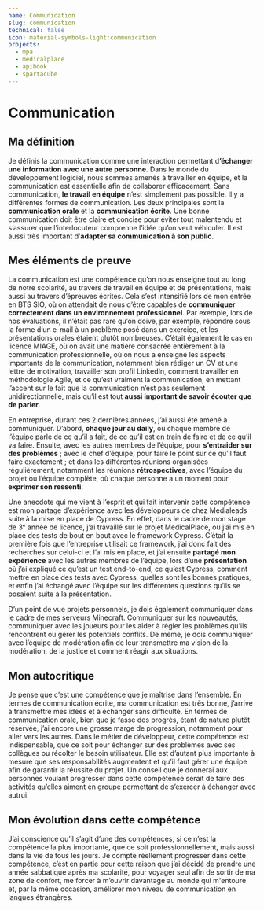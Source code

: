 ```yaml
---
name: Communication
slug: communication
technical: false
icon: material-symbols-light:communication
projects:
  - mpa
  - medicalplace
  - apibook
  - spartacube
---
```


# Communication

## Ma définition

Je définis la communication comme une interaction permettant &#x64;**’échanger une information avec une autre personne**. Dans le monde du développement logiciel, nous sommes amenés à travailler en équipe, et la communication est essentielle afin de collaborer efficacement. Sans communication, **le travail en équipe** n’est simplement pas possible. Il y a différentes formes de communication. Les deux principales sont la **communication orale** et la **communication écrite**. Une bonne communication doit être claire et concise pour éviter tout malentendu et s’assurer que l’interlocuteur comprenne l’idée qu’on veut véhiculer. Il est aussi très important d’**adapter sa communication à son public**.

## Mes éléments de preuve

La communication est une compétence qu’on nous enseigne tout au long de notre scolarité, au travers de travail en équipe et de présentations, mais aussi au travers d’épreuves écrites. Cela s’est intensifié lors de mon entrée en BTS SIO, où on attendait de nous d’être capables de **communiquer correctement dans un environnement professionnel**. Par exemple, lors de nos évaluations, il n’était pas rare qu’on doive, par exemple, répondre sous la forme d’un e-mail à un problème posé dans un exercice, et les présentations orales étaient plutôt nombreuses. C’était également le cas en licence MIAGE, où on avait une matière consacrée entièrement à la communication professionnelle, où on nous a enseigné les aspects importants de la communication, notamment bien rédiger un CV et une lettre de motivation, travailler son profil LinkedIn, comment travailler en méthodologie Agile, et ce qu’est vraiment la communication, en mettant l’accent sur le fait que la communication n’est pas seulement unidirectionnelle, mais qu’il est tout **aussi important de savoir écouter que de parler**.

En entreprise, durant ces 2 dernières années, j’ai aussi été amené à communiquer. D’abord, **chaque jour au daily**, où chaque membre de l’équipe parle de ce qu’il a fait, de ce qu’il est en train de faire et de ce qu’il va faire. Ensuite, avec les autres membres de l’équipe, pour **s’entraider sur des problèmes** ; avec le chef d’équipe, pour faire le point sur ce qu’il faut faire exactement ; et dans les différentes réunions organisées régulièrement, notamment les réunions **rétrospectives**, avec l’équipe du projet ou l’équipe complète, où chaque personne a un moment pour **exprimer son ressenti**.

Une anecdote qui me vient à l’esprit et qui fait intervenir cette compétence est mon partage d’expérience avec les développeurs de chez Medialeads suite à la mise en place de Cypress. En effet, dans le cadre de mon stage de 3ᵉ année de licence, j’ai travaillé sur le projet MedicalPlace, où j’ai mis en place des tests de bout en bout avec le framework Cypress. C’était la première fois que l’entreprise utilisait ce framework, j’ai donc fait des recherches sur celui-ci et l’ai mis en place, et j’ai ensuite **partagé mon expérience** avec les autres membres de l’équipe, lors d’une **présentation** où j’ai expliqué ce qu’est un test end-to-end, ce qu’est Cypress, comment mettre en place des tests avec Cypress, quelles sont les bonnes pratiques, et enfin j’ai échangé avec l’équipe sur les différentes questions qu’ils se posaient suite à la présentation.

D’un point de vue projets personnels, je dois également communiquer dans le cadre de mes serveurs Minecraft. Communiquer sur les nouveautés, communiquer avec les joueurs pour les aider à régler les problèmes qu’ils rencontrent ou gérer les potentiels conflits. De même, je dois communiquer avec l’équipe de modération afin de leur transmettre ma vision de la modération, de la justice et comment réagir aux situations.

## Mon autocritique

Je pense que c’est une compétence que je maîtrise dans l’ensemble. En termes de communication écrite, ma communication est très bonne, j’arrive à transmettre mes idées et à échanger sans difficulté. En termes de communication orale, bien que je fasse des progrès, étant de nature plutôt réservée, j’ai encore une grosse marge de progression, notamment pour aller vers les autres. Dans le métier de développeur, cette compétence est indispensable, que ce soit pour échanger sur des problèmes avec ses collègues ou récolter le besoin utilisateur. Elle est d’autant plus importante à mesure que ses responsabilités augmentent et qu’il faut gérer une équipe afin de garantir la réussite du projet. Un conseil que je donnerai aux personnes voulant progresser dans cette compétence serait de faire des activités qu’elles aiment en groupe permettant de s’exercer à échanger avec autrui.

## Mon évolution dans cette compétence

J’ai conscience qu’il s’agit d’une des compétences, si ce n’est la compétence la plus importante, que ce soit professionnellement, mais aussi dans la vie de tous les jours. Je compte réellement progresser dans cette compétence, c’est en partie pour cette raison que j’ai décidé de prendre une année sabbatique après ma scolarité, pour voyager seul afin de sortir de ma zone de confort, me forcer à m’ouvrir davantage au monde qui m'entoure et, par la même occasion, améliorer mon niveau de communication en langues étrangères.
